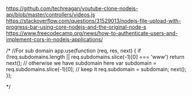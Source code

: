 https://github.com/techreagan/youtube-clone-nodejs-api/blob/master/controllers/videos.js
https://stackoverflow.com/questions/31529013/nodejs-file-upload-with-progress-bar-using-core-nodejs-and-the-original-node-s
https://www.freecodecamp.org/news/how-to-authenticate-users-and-implement-cors-in-nodejs-applications/


/* 
//For sub domain
app.use(function (req, res, next) {
  if (!req.subdomains.length || req.subdomains.slice(-1)[0] === 'www') return next();
  // otherwise we have subdomain here
  var subdomain = req.subdomains.slice(-1)[0];
  // keep it
  req.subdomain = subdomain;
  next();
});

 */
